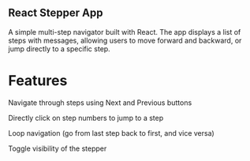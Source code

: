 ## React Stepper App

A simple multi-step navigator built with React.
The app displays a list of steps with messages, allowing users to move forward and backward, or jump directly to a specific step.

# Features

Navigate through steps using Next and Previous buttons

Directly click on step numbers to jump to a step

Loop navigation (go from last step back to first, and vice versa)

Toggle visibility of the stepper
